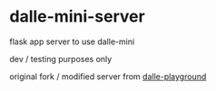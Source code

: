 # dalle-mini-server

flask app server to use dalle-mini

dev / testing purposes only

original fork / modified server from [dalle-playground](https://github.com/saharmor/dalle-playground)
